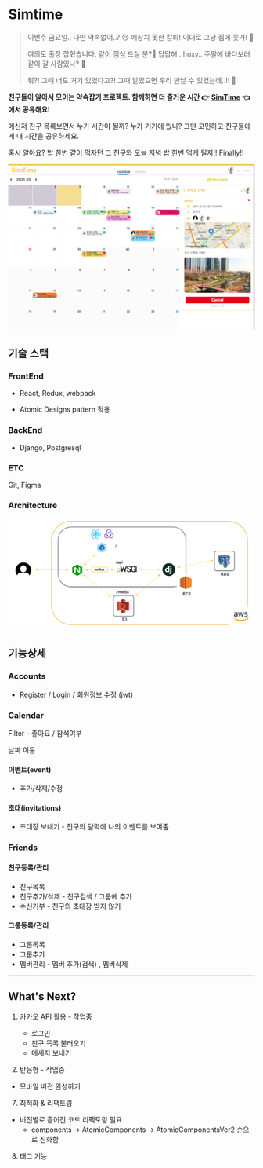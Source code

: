 # Simtime

> 이번주 금요일.. 나만 약속없어..? :cry: 예상치 못한 칼퇴!  이대로 그냥 집에 못가! :beer:  
>
> 여의도 출장 잡혔습니다.  같이 점심 드실 분?:curry:  답답해.. hoxy.. 주말에 바다보러 같이 갈 사람있나? :bus:  
>
> 뭐?! 그때 너도 거기 있었다고?! 그때 알았으면 우리 만날 수 있었는데..!! :no_good: 
> 
 

**친구들이 알아서 모이는 약속잡기 프로젝트. 함께하면 더 즐거운 시간 :point_right: [SimTime](simti.me) :point_left:에서 공유해요!**
  
메신저 친구 목록보면서 누가 시간이 될까? 누가 거기에 있나? 그만 고민하고 친구들에게 내 시간을 공유하세요. 

혹시 알아요? 밥 한번 같이 먹자던 그 친구와 오늘 저녁 밥 한번 먹게 될지!!  Finally!!  
  


![simtime](https://github.com/arara90/images/blob/master/Simtime/readme/img001.png?raw=true)

  
  
## 기술 스택

### FrontEnd

- React, Redux, webpack

- Atomic Designs pattern 적용
  
  

### BackEnd

* Django, Postgresql



### ETC

Git, Figma



### Architecture

![architecture](https://github.com/arara90/images/blob/master/Simtime/readme/architecture.png?raw=true)





## 기능상세

### Accounts

* Register / Login / 회원정보 수정 (jwt)

  

### Calendar

Filter - 좋아요 / 참석여부

날짜 이동



#### 이벤트(event)

* 추가/삭제/수정

  

#### 초대(invitations) 

* 초대장 보내기 - 친구의 달력에 나의 이벤트를 보여줌



### Friends

#### 친구등록/관리

* 친구목록
* 친구추가/삭제 - 친구검색 / 그룹에 추가
* 수신거부 - 친구의 초대장 받지 않기



#### 그룹등록/관리

* 그룹목록
* 그룹추가
* 멤버관리 - 멤버 추가(검색) , 멤버삭제



-- -- 

## What's Next?

1) 카카오 API 활용 - 작업중

	- 로그인
	- 친구 목록 불러오기
	- 메세지 보내기



2) 반응형 - 작업중

* 모바일 버전 완성하기






7) 최적화 & 리팩토링

* 버전별로 흩어진 코드 리팩토링 필요
  *  components -> AtomicComponents -> AtomicComponentsVer2 순으로 진화함


8) 태그 기능

